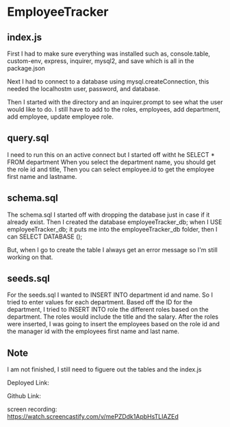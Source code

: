 # EmployeeTracker

## index.js

First I had to make sure everything was installed such as, console.table, custom-env, express, inquirer, mysql2, and save which is all in the package.json

Next I had to connect to a database using mysql.createConnection, this needed the localhostm user, password, and database.

Then I started with the directory and an inquirer.prompt to see what the user would like to do. I still have to add to the roles, employees, add department, add employee, update employee role.

## query.sql

I need to run this on an active connect but I started off witht he SELECT * FROM department
When you select the department name, you should get the role id and title,
Then you can select employee.id to get the employee first name and lastname.

## schema.sql

The schema.sql I started off with dropping the database just in case if it already exist.
Then I created the database employeeTracker_db;
when I USE employeeTracker_db; it puts me into the employeeTracker_db folder, then I can SELECT DATABASE ();

But, when I go to create the table I always get an error message so I'm still working on that.

## seeds.sql

For the seeds.sql I wanted to INSERT INTO department id and name. So I tried to enter values for each department. Based off the ID for the department, I tried to INSERT INTO role the different roles based on the department. The roles would include the title and the salary. After the roles were inserted, I was going to insert the employees based on the role id and the manager id with the employees first name and last name.

 ## Note 

I am not finished, I still need to figuere out the tables and the index.js

Deployed Link:


Github Link: 

screen recording:
https://watch.screencastify.com/v/mePZDdk1ApbHsTLIAZEd